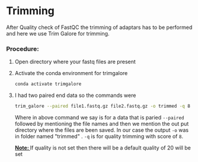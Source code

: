 # Trimming
After Quality check of FastQC the trimming of adaptars has to be performed and here we use Trim Galore for trimming. 

### Procedure:

1. Open directory where your fastq files are present
2. Activate the conda environment for trimgalore
   ```bash
   conda activate trimgalore
   ```
3. I had two paired end data so the commands were
   ```bash
   trim_galore --paired file1.fastq.gz file2.fastq.gz -o trimmed -q 8
   ```
   Where in above command we say is for a data that is paried `--paired` followed by mentioning the file names and then we mention the out put directory where the files are been saved. In our case the output `-o` was in folder named "trimmed" . `-q` is for quality trimming with score of `8`.
   
   **<ins>Note: </ins>** If quality is not set then there will be a default quality of 20 will be set
   
